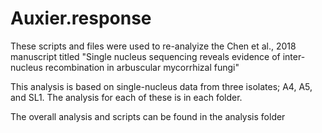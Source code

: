# Auxier.response
These scripts and files were used to re-analyize the Chen et al., 2018 manuscript titled "Single nucleus sequencing reveals evidence of inter-nucleus recombination in arbuscular mycorrhizal fungi"


This analysis is based on single-nucleus data from three isolates; A4, A5, and SL1. The analysis for each of these is in each folder.

The overall analysis and scripts can be found in the analysis folder
